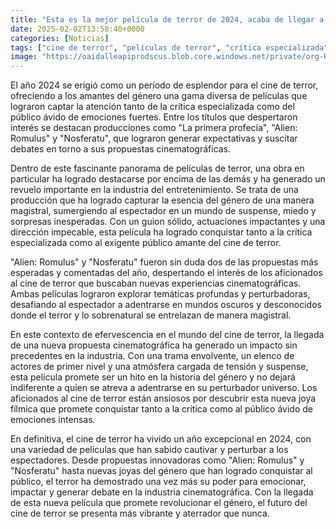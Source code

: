 ```yaml
---
title: "Esta es la mejor película de terror de 2024, acaba de llegar a streaming y no te va a dejar indiferente"
date: 2025-02-02T13:58:40+0000
categories: [Noticias]
tags: ["cine de terror", "películas de terror", "crítica especializada", "público ávido", "Alien: Romulus", "Nosferatu", "suspense."]
image: "https://oaidalleapiprodscus.blob.core.windows.net/private/org-HKmKxpuNw3Y88lm4EBrIPq0n/user-ZwiCXOggLL8ZNNKE2g7rXFmV/img-JWGjVSt1LV5JVwyoeUsoiGeP.png?st=2025-02-02T12%3A58%3A40Z&se=2025-02-02T14%3A58%3A40Z&sp=r&sv=2024-08-04&sr=b&rscd=inline&rsct=image/png&skoid=d505667d-d6c1-4a0a-bac7-5c84a87759f8&sktid=a48cca56-e6da-484e-a814-9c849652bcb3&skt=2025-02-02T00%3A21%3A06Z&ske=2025-02-03T00%3A21%3A06Z&sks=b&skv=2024-08-04&sig=wbhSPpcHfrBsjM4IaRamMTb7F7Ihz8DCVOJdEtSDsPA%3D"
---
```


El año 2024 se erigió como un período de esplendor para el cine de terror, ofreciendo a los amantes del género una gama diversa de películas que lograron captar la atención tanto de la crítica especializada como del público ávido de emociones fuertes. Entre los títulos que despertaron interés se destacan producciones como "La primera profecía", "Alien: Romulus" y "Nosferatu", que lograron generar expectativas y suscitar debates en torno a sus propuestas cinematográficas.

Dentro de este fascinante panorama de películas de terror, una obra en particular ha logrado destacarse por encima de las demás y ha generado un revuelo importante en la industria del entretenimiento. Se trata de una producción que ha logrado capturar la esencia del género de una manera magistral, sumergiendo al espectador en un mundo de suspense, miedo y sorpresas inesperadas. Con un guion sólido, actuaciones impactantes y una dirección impecable, esta película ha logrado conquistar tanto a la crítica especializada como al exigente público amante del cine de terror.

"Alien: Romulus" y "Nosferatu" fueron sin duda dos de las propuestas más esperadas y comentadas del año, despertando el interés de los aficionados al cine de terror que buscaban nuevas experiencias cinematográficas. Ambas películas lograron explorar temáticas profundas y perturbadoras, desafiando al espectador a adentrarse en mundos oscuros y desconocidos donde el terror y lo sobrenatural se entrelazan de manera magistral.

En este contexto de efervescencia en el mundo del cine de terror, la llegada de una nueva propuesta cinematográfica ha generado un impacto sin precedentes en la industria. Con una trama envolvente, un elenco de actores de primer nivel y una atmósfera cargada de tensión y suspense, esta película promete ser un hito en la historia del género y no dejará indiferente a quien se atreva a adentrarse en su perturbador universo. Los aficionados al cine de terror están ansiosos por descubrir esta nueva joya fílmica que promete conquistar tanto a la crítica como al público ávido de emociones intensas.

En definitiva, el cine de terror ha vivido un año excepcional en 2024, con una variedad de películas que han sabido cautivar y perturbar a los espectadores. Desde propuestas innovadoras como "Alien: Romulus" y "Nosferatu" hasta nuevas joyas del género que han logrado conquistar al público, el terror ha demostrado una vez más su poder para emocionar, impactar y generar debate en la industria cinematográfica. Con la llegada de esta nueva película que promete revolucionar el género, el futuro del cine de terror se presenta más vibrante y aterrador que nunca.
    